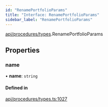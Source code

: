 ```yaml
---
id: "RenamePortfolioParams"
title: "Interface: RenamePortfolioParams"
sidebar_label: "RenamePortfolioParams"
---
```


[api/procedures/types](../../../../../modules/API/Procedures/Types/Types.md).RenamePortfolioParams

## Properties

### name

• **name**: `string`

#### Defined in

[api/procedures/types.ts:1027](https://github.com/PolymeshAssociation/polymesh-sdk/blob/372a67e5d/src/api/procedures/types.ts#L1027)

